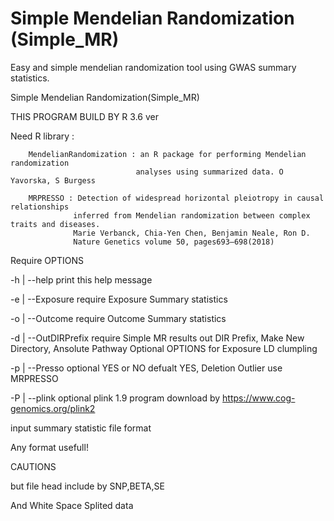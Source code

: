 # Simple Mendelian Randomization (Simple_MR)
Easy and simple mendelian randomization tool using GWAS summary statistics.


Simple Mendelian Randomization(Simple_MR)
  
THIS PROGRAM BUILD BY R 3.6 ver


Need R library :

        MendelianRandomization : an R package for performing Mendelian randomization
                                analyses using summarized data. O Yavorska, S Burgess

        MRPRESSO : Detection of widespread horizontal pleiotropy in causal relationships
                  inferred from Mendelian randomization between complex traits and diseases.
                  Marie Verbanck, Chia-Yen Chen, Benjamin Neale, Ron D.
                  Nature Genetics volume 50, pages693–698(2018)


Require OPTIONS

-h | --help                     print this help message

-e | --Exposure   require   Exposure Summary statistics

-o | --Outcome        require    Outcome Summary statistics

-d | --OutDIRPrefix   require   Simple MR results out DIR Prefix, Make New Directory, Ansolute Pathway
Optional OPTIONS for Exposure LD clumpling

-p | --Presso        optional   YES or NO defualt YES, Deletion Outlier use MRPRESSO

-P | --plink         optional   plink 1.9 program download by https://www.cog-genomics.org/plink2



input summary statistic file format

Any format usefull!

CAUTIONS

but file head include by SNP,BETA,SE

And White Space Splited data

